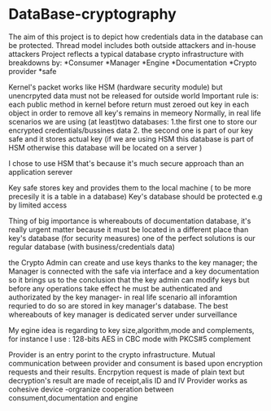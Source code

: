 # DataBase-cryptography

The aim of this project is to depict how credentials data in the database  can be protected.
Thread model includes both outside attackers and in-house attackers
Project reflects a typical database crypto infrastructure with breakdowns by: 
*Consumer
*Manager
*Engine
*Documentation
*Crypto provider
*safe


Kernel's packet works like HSM (hardware security module) but unencrpyted data must not be released for outside world
Important rule is: each public method  in kernel before return must zeroed out key in each object in order to remove all key's remains in memeory 
Normally, in real life scenarios  we are using (at least)two databases:
1.the first one  to store our encrypted credentials/bussines data
2. the second one is part of our key safe  and  it stores actual key (if we are using HSM this database is part of HSM otherwise this database will be located on a server )  

I chose to use HSM that's because it's much secure approach than an  application serever

Key safe stores key and provides them to the local machine ( to be more precesily it is a table in a database)
Key's database should be protected e.g by limited access

Thing of big importance is whereabouts of documentation database, it's really urgent matter because  it must be  located in a different place than key's database (for security measures)
one of the  perfect  solutions is our regular database (with business/credentials data)


the Crypto Admin  can create and use keys thanks to the key manager; the Manager is connected with the safe via interface and a key documentation so it brings us to the conclusion that  the key admin can modify  keys but before any operations take effect he must be authenticated and authorizated by the  key manager- in real life scenario all inforamtion requried to do so are stored in key manager's database.
The best whereabouts of key manager is dedicated server under surveillance

My egine idea is regarding to key size,algorithm,mode and complements, for instance I use : 128-bits AES in CBC mode with PKCS#5 complement

Provider is an entry porint to the crypto infrastructure. Mutual communication between provider and consument is based upon encryption requests and their results.
Encrpytion request is made of plain text but decryption's result are made of receipt,alis ID and IV
Provider works as cohesive device -orgranize cooperation between consument,documentation and engine
